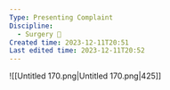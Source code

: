 ```yaml
---
Type: Presenting Complaint
Discipline:
  - Surgery 🔪
Created time: 2023-12-11T20:51
Last edited time: 2023-12-11T20:52
---
```

![[Untitled 170.png|Untitled 170.png|425]]